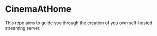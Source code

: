 # CinemaAtHome
This repo aims to guide you through the creation of you own self-hosted streaming server.
